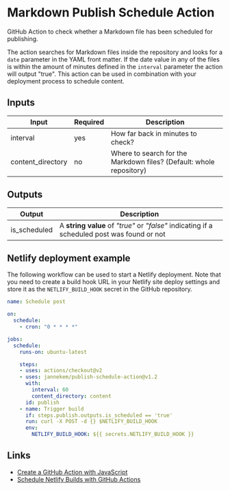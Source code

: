 # Markdown Publish Schedule Action

GitHub Action to check whether a Markdown file has been scheduled for publishing.

The action searches for Markdown files inside the repository and looks for a `date` parameter in the YAML front matter. If the date value in any of the files is within the amount of minutes defined in the `interval` parameter the action will output "true". This action can be used in combination with your deployment process to schedule content.

## Inputs

| Input             | Required | Description                                                         |
|-------------------|----------|---------------------------------------------------------------------|
| interval          | yes      | How far back in minutes to check?                                   |
| content_directory | no       | Where to search for the Markdown files? (Default: whole repository) |

## Outputs

| Output       | Description                                                                                 |
|--------------|---------------------------------------------------------------------------------------------|
| is_scheduled | A **string value** of *"true"* or *"false"* indicating if a scheduled post was found or not |

## Netlify deployment example

The following workflow can be used to start a Netlify deployment. Note that you need to create a build hook URL in your Netlify site deploy settings and store it as the `NETLIFY_BUILD_HOOK` secret in the GitHub repository.

```yaml
name: Schedule post

on:
  schedule:
    - cron: "0 * * * *"

jobs:
  schedule:
    runs-on: ubuntu-latest

    steps:
    - uses: actions/checkout@v2
    - uses: jannekem/publish-schedule-action@v1.2
      with:
        interval: 60
        content_directory: content
      id: publish
    - name: Trigger build
      if: steps.publish.outputs.is_scheduled == 'true'
      run: curl -X POST -d {} $NETLIFY_BUILD_HOOK
      env:
        NETLIFY_BUILD_HOOK: ${{ secrets.NETLIFY_BUILD_HOOK }}
```

## Links

- [Create a GitHub Action with JavaScript](https://pakstech.com/blog/create-github-action/)
- [Schedule Netlify Builds with GitHub Actions](https://pakstech.com/blog/netlify-publish-schedule/)

